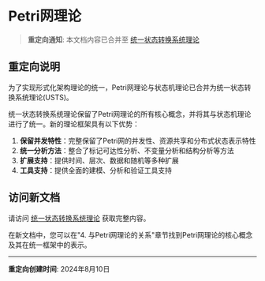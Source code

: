 # Petri网理论

> **重定向通知**: 本文档内容已合并至 [统一状态转换系统理论](./统一状态转换系统理论.md)

## 重定向说明

为了实现形式化架构理论的统一，Petri网理论与状态机理论已合并为统一状态转换系统理论(USTS)。

统一状态转换系统理论保留了Petri网理论的所有核心概念，并将其与状态机理论进行了统一。新的理论框架具有以下优势：

1. **保留并发特性**：完整保留了Petri网的并发性、资源共享和分布式状态表示特性
2. **统一分析方法**：整合了标记可达性分析、不变量分析和结构分析等方法
3. **扩展支持**：提供时间、层次、数据和随机等多种扩展
4. **工具支持**：提供全面的建模、分析和验证工具支持

## 访问新文档

请访问 [统一状态转换系统理论](./统一状态转换系统理论.md) 获取完整内容。

在新文档中，您可以在"4. 与Petri网理论的关系"章节找到Petri网理论的核心概念及其在统一框架中的表示。

---

**重定向创建时间**: 2024年8月10日
